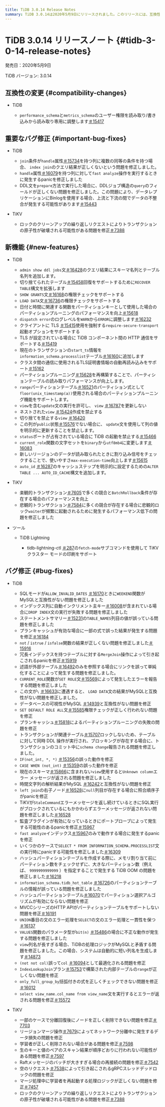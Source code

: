 ```yaml
---
title: TiDB 3.0.14 Release Notes
summary: TiDB 3.0.14は2020年5月9日にリリースされました。このリリースには、互換性の変更、重要なバグ修正、新機能、バグ修正、およびTiDB、TiKV、ツールの改善が含まれています。バグ修正には、クエリ結果の問題、panic発生、不正な動作などが含まれます。新機能には、構文サポートの強化とパフォーマンスの向上が含まれます。
---
```


# TiDB 3.0.14 リリースノート {#tidb-3-0-14-release-notes}

発売日：2020年5月9日

TiDB バージョン: 3.0.14

## 互換性の変更 {#compatibility-changes}

-   TiDB

    -   `performance_schema`と`metrics_schema`のユーザー権限を読み取り/書き込みから読み取り専用に調整します[＃15417](https://github.com/pingcap/tidb/pull/15417)

## 重要なバグ修正 {#important-bug-fixes}

-   TiDB

    -   `join`条件が`handle`属性[＃15734](https://github.com/pingcap/tidb/pull/15734)を持つ列に複数の同等の条件を持つ場合、 `index join`のクエリ結果が正しくないという問題を修正しました。
    -   `handle`属性[＃16079](https://github.com/pingcap/tidb/pull/16079)を持つ列に対して`fast analyze`操作を実行するときに発生するpanicを修正しました
    -   DDL文を`prepare`方法で実行した場合に、DDLジョブ構造の`query`のフィールドが正しくない問題を修正しました。この問題により、データレプリケーションにBinlogを使用する場合、上流と下流の間でデータの不整合が発生する可能性があります[＃15443](https://github.com/pingcap/tidb/pull/15443)

-   TiKV

    -   ロックのクリーンアップの繰り返しリクエストによりトランザクションの原子性が破壊される可能性がある問題を修正[＃7388](https://github.com/tikv/tikv/pull/7388)

## 新機能 {#new-features}

-   TiDB

    -   `admin show ddl jobs`文[＃16428](https://github.com/pingcap/tidb/pull/16428)のクエリ結果にスキーマ名列とテーブル名列を追加します。
    -   切り捨てられたテーブル[＃15458](https://github.com/pingcap/tidb/pull/15458)回復をサポートするために`RECOVER TABLE`構文を拡張します
    -   `SHOW GRANTS`文[＃16168](https://github.com/pingcap/tidb/pull/16168)の権限チェックをサポートする
    -   `LOAD DATA`文[＃16736](https://github.com/pingcap/tidb/pull/16736)の権限チェックをサポートする
    -   日付と時間に関連する関数をパーティションキーとして使用した場合のパーティションプルーニングのパフォーマンスを向上[＃15618](https://github.com/pingcap/tidb/pull/15618)
    -   `dispatch error`のログレベルを`WARN`から`ERROR`に調整します[＃16232](https://github.com/pingcap/tidb/pull/16232)
    -   クライアントに TLS [＃15415](https://github.com/pingcap/tidb/pull/15415)使用を強制する`require-secure-transport`起動オプションをサポートする
    -   TLS が設定されている場合に TiDB コンポーネント間の HTTP 通信をサポートする[＃15419](https://github.com/pingcap/tidb/pull/15419)
    -   現在のトランザクションの`start_ts`情報を`information_schema.processlist`テーブル[＃16160](https://github.com/pingcap/tidb/pull/16160)に追加します
    -   クラスタ間の通信に使用されるTLS証明書情報の自動再読み込みをサポート[＃15162](https://github.com/pingcap/tidb/pull/15162)
    -   パーティションプルーニング[＃15628](https://github.com/pingcap/tidb/pull/15628)を再構築することで、パーティションテーブルの読み取りパフォーマンスが向上します。
    -   `range`パーティションテーブル[＃16521](https://github.com/pingcap/tidb/pull/16521)のパーティション式として`floor(unix_timestamp(a))`使用される場合のパーティションプルーニング機能をサポートします。
    -   `view`を含む`update`文の実行を許可し、 `view` [＃16787](https://github.com/pingcap/tidb/pull/16787)を更新しない
    -   ネストされた`view` [＃15424](https://github.com/pingcap/tidb/pull/15424)作成を禁止する
    -   切り捨てを禁止する`view` [＃16420](https://github.com/pingcap/tidb/pull/16420)
    -   この列が`public`状態[＃15576](https://github.com/pingcap/tidb/pull/15576)でない場合に、 `update`文を使用して列の値を明示的に更新することを禁止します。
    -   `status`ポートが占有されている場合に TiDB の起動を禁止する[＃15466](https://github.com/pingcap/tidb/pull/15466)
    -   `current_role`関数の文字セットを`binary`から`utf8mb4`に変更します[＃16083](https://github.com/pingcap/tidb/pull/16083)
    -   新しいリージョンのデータが読み取られたときに割り込み信号をチェックすることで、使いやすさ`max-execution-time`向上します[＃15615](https://github.com/pingcap/tidb/pull/15615)
    -   `auto_id` [＃16287](https://github.com/pingcap/tidb/pull/16287)のキャッシュステップを明示的に設定するための`ALTER TABLE ... AUTO_ID_CACHE`構文を追加します。

-   TiKV

    -   楽観的トランザクション[＃7605](https://github.com/tikv/tikv/pull/7605)で多くの競合と`BatchRollback`条件が存在する場合のパフォーマンスを向上
    -   悲観的トランザクション[＃7584](https://github.com/tikv/tikv/pull/7584)に多くの競合が存在する場合に悲観的ロック`waiter`が頻繁に起動されるために発生するパフォーマンス低下の問題を修正しました

-   ツール

    -   TiDB Lightning

        -   tidb-lightning-ctl [＃287](https://github.com/pingcap/tidb-lightning/pull/287)の`fetch-mode`サブコマンドを使用して TiKV クラスター モードの印刷をサポート

## バグ修正 {#bug-fixes}

-   TiDB

    -   SQLモードが`ALLOW_INVALID_DATES` [＃16170](https://github.com/pingcap/tidb/pull/16170)ときに`WEEKEND`関数がMySQLと互換性がない問題を修正しました
    -   インデックス列に自動インクリメント主キー[＃16008](https://github.com/pingcap/tidb/pull/16008)が含まれている場合に`DROP INDEX`文の実行が失敗する問題を修正しました
    -   ステートメントサマリー[＃15231](https://github.com/pingcap/tidb/pull/15231)の`TABLE_NAMES`列目の値が誤っている問題を修正しました
    -   プランキャッシュが有効な場合に一部の式で誤った結果が発生する問題を修正[＃16184](https://github.com/pingcap/tidb/pull/16184)
    -   `not` / `istrue` / `isfalse`関数の結果が正しくない問題を修正しました[＃15916](https://github.com/pingcap/tidb/pull/15916)
    -   冗長インデックスを持つテーブルに対する`MergeJoin`操作によって引き起こされるpanicを修正[＃15919](https://github.com/pingcap/tidb/pull/15919)
    -   述語が外部テーブル[＃16492](https://github.com/pingcap/tidb/pull/16492)のみを参照する場合にリンクを誤って単純化することによって発生する問題を修正しました。
    -   `CURRENT_ROLE`関数が`SET ROLE`文[＃15569](https://github.com/pingcap/tidb/pull/15569)によって発生したエラーを報告する問題を修正しました
    -   この文が`\` [＃16633](https://github.com/pingcap/tidb/pull/16633)に遭遇すると、 `LOAD DATA`文の結果がMySQLと互換性がない問題を修正しました。
    -   データベースの可視性がMySQL [＃14939](https://github.com/pingcap/tidb/pull/14939)と互換性がない問題を修正
    -   `SET DEFAULT ROLE ALL`文[＃15585](https://github.com/pingcap/tidb/pull/15585)権限チェックが正しく行われない問題を修正
    -   プランキャッシュ[＃15818](https://github.com/pingcap/tidb/pull/15818)によるパーティションプルーニングの失敗の問題を修正
    -   トランザクションが関連テーブル[＃15707](https://github.com/pingcap/tidb/pull/15707)ロックしないため、テーブルに対して同時 DDL 操作が実行され、ブロッキングが存在する場合に、トランザクションのコミット中に`schema change`報告される問題を修正しました。
    -   `IF(not_int, *, *)` [＃15356](https://github.com/pingcap/tidb/pull/15356)の誤った動作を修正
    -   `CASE WHEN (not_int)` [＃15359](https://github.com/pingcap/tidb/pull/15359)の誤った動作を修正
    -   現在のスキーマ[＃15866](https://github.com/pingcap/tidb/pull/15866)に含まれない`view`使用すると`Unknown column`エラー メッセージが返される問題を修正しました
    -   時間文字列の解析結果がMySQL [＃16242](https://github.com/pingcap/tidb/pull/16242)と互換性がない問題を修正
    -   `left join`の右子ノード[＃16528](https://github.com/pingcap/tidb/pull/16528)に`null`列目が存在する場合に照合順序子がpanicを修正
    -   TiKVが`StaleCommand`エラーメッセージを返し続けているときにSQL実行がブロックされているにもかかわらずエラーメッセージが返されない問題を修正しました[＃16528](https://github.com/pingcap/tidb/pull/16528)
    -   監査プラグインが有効になっているときにポートプローブによって発生する可能性のあるpanicを修正[＃15967](https://github.com/pingcap/tidb/pull/15967)
    -   `fast analyze`インデックス[＃15967](https://github.com/pingcap/tidb/pull/15967)のみで動作する場合に発生するpanicを修正
    -   いくつかのケースで`SELECT * FROM INFORMATION_SCHEMA.PROCESSLIST`文の実行時にpanicする可能性を修正しました[＃16309](https://github.com/pingcap/tidb/pull/16309)
    -   ハッシュパーティションテーブルを作成する際に、メモリ割り当て前にパーティション数をチェックせずに、大きなパーティション数（例えば、 `9999999999999` ）を指定することで発生する TiDB OOM の問題を修正しました[＃16218](https://github.com/pingcap/tidb/pull/16218)
    -   `information_schema.tidb_hot_table` [＃16726](https://github.com/pingcap/tidb/pull/16726)のパーティションテーブルの情報が誤っている問題を修正しました
    -   ハッシュパーティションテーブル[＃16070](https://github.com/pingcap/tidb/pull/16070)でパーティション選択アルゴリズムが有効にならない問題を修正
    -   MVCCシリーズのHTTP APIがパーティションテーブルをサポートしない問題を修正[＃16191](https://github.com/pingcap/tidb/pull/16191)
    -   `UNION`番目の文のエラー処理を`SELECT`の文のエラー処理と一貫性を保つ[＃16137](https://github.com/pingcap/tidb/pull/16137)
    -   `VALUES`関数のパラメータ型が`bit(n)` [＃15486](https://github.com/pingcap/tidb/pull/15486)の場合に不正な動作が発生する問題を修正しました
    -   `view`列名が長すぎる場合、TiDBの処理ロジックがMySQLと矛盾する問題を修正しました。この場合、システムは自動的に短い列名を生成します[＃14873](https://github.com/pingcap/tidb/pull/14873)
    -   `(not not col)`誤って`col` [＃16094](https://github.com/pingcap/tidb/pull/16094)として最適化される問題を修正
    -   `IndexLookupJoin`プラン[＃15753](https://github.com/pingcap/tidb/pull/15753)で構築された内部テーブルの`range`が正しくない問題を修正
    -   `only_full_group_by`括弧付きの式を正しくチェックできない問題を修正[＃16012](https://github.com/pingcap/tidb/pull/16012)
    -   `select view_name.col_name from view_name`文を実行するとエラーが返される問題を修正[＃15572](https://github.com/pingcap/tidb/pull/15572)

-   TiKV

    -   一部のケースで分離回復後にノードを正しく削除できない問題を修正[＃7703](https://github.com/tikv/tikv/pull/7703)
    -   リージョンマージ操作[＃7679](https://github.com/tikv/tikv/pull/7679)によってネットワーク分離中に発生するデータ損失の問題を修正
    -   学習者が正しく削除されない場合がある問題を修正[＃7598](https://github.com/tikv/tikv/pull/7598)
    -   生のキーと値のペアのスキャン結果が順序どおりに行われない可能性がある問題を修正[＃7597](https://github.com/tikv/tikv/pull/7597)
    -   Raftメッセージのバッチが大きすぎる場合の再接続の問題を修正[＃7542](https://github.com/tikv/tikv/pull/7542)
    -   空のリクエスト[＃7538](https://github.com/tikv/tikv/pull/7538)によって引き起こされるgRPCスレッドデッドロックの問題を修正
    -   マージ処理中に学習者を再起動する処理ロジックが正しくない問題を修正[＃7457](https://github.com/tikv/tikv/pull/7457)
    -   ロックのクリーンアップの繰り返しリクエストによりトランザクションの原子性が破壊される可能性がある問題を修正[＃7388](https://github.com/tikv/tikv/pull/7388)

